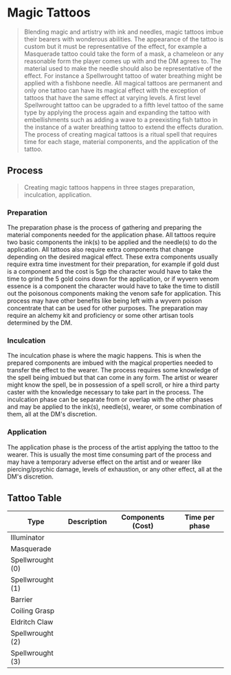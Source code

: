 # Magic Tattoos

>Blending magic and artistry with ink and needles, magic tattoos imbue their bearers with wonderous abilities.
The appearance of the tattoo is custom but it must be representative of the effect, for example a Masquerade tattoo could take the form of a mask, a chameleon or any reasonable form the player comes up with and the DM agrees to.
The material used to make the needle should also be representative of the effect. For instance a Spellwrought tattoo of water breathing might be applied with a fishbone needle.
All magical tattoos are permanent and only one tattoo can have its magical effect with the exception of tattoos that have the same effect at varying levels. A first level Spellwrought tattoo can be upgraded to a fifth level tattoo of the same type by applying the process again and expanding the tattoo with embellishments such as adding a wave to a preexisting fish tattoo in the instance of a water breathing tattoo to extend the effects duration.
The process of creating magical tattoos is a ritual spell that requires time for each stage, material components, and the application of the tattoo.

## Process
>Creating magic tattoos happens in three stages preparation, inculcation, application.

### Preparation
The preparation phase is the process of gathering and preparing the material components needed for the application phase. All tattoos require two basic components the ink(s) to be applied and the needle(s) to do the application. All tattoos also require extra components that change depending on the desired magical effect. These extra components usually require extra time investment for their preparation, for example if gold dust is a component and the cost is 5gp the character would have to take the time to grind the 5 gold coins down for the application, or if wyvern venom essence is a component the character would have to take the time to distill out the poisonous components making the venom safe for application. This process may have other benefits like being left with a wyvern poison concentrate that can be used for other purposes. The preparation may require an alchemy kit and proficiency or some other artisan tools determined by the DM.

### Inculcation
The inculcation phase is where the magic happens. This is when the prepared components are imbued with the magical properties needed to transfer the effect to the wearer. The process requires some knowledge of the spell being imbued but that can come in any form. The artist or wearer might know the spell, be in possession of a spell scroll, or hire a third party caster with the knowledge necessary to take part in the process. The inculcation phase can be separate from or overlap with the other phases and may be applied to the ink(s), needle(s), wearer, or some combination of them, all at the DM's discretion.

### Application
The application phase is the process of the artist applying the tattoo to the wearer. This is usually the most time consuming part of the process and may have a temporary adverse effect on the artist and or wearer like piercing/psychic damage, levels of exhaustion, or any other effect, all at the DM's discretion.

## Tattoo Table
Type | Description | Components (Cost) | Time per phase
------------ | ------------- | ------------- | -------------
Illuminator |
Masquerade |
Spellwrought (0) |
Spellwrought (1) |
Barrier |
Coiling Grasp |
Eldritch Claw |
Spellwrought (2) |
Spellwrought (3) |
